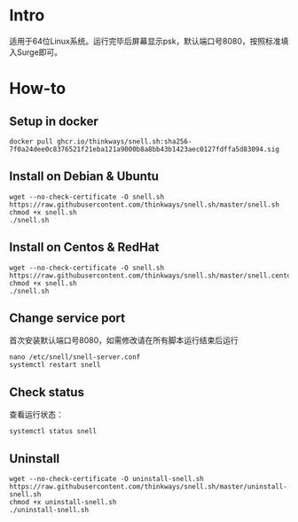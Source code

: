 # Intro
适用于64位Linux系统。运行完毕后屏幕显示psk，默认端口号8080，按照标准填入Surge即可。

# How-to

## Setup in docker
```
docker pull ghcr.io/thinkways/snell.sh:sha256-7f0a24dee0c8376521f21eba121a9000b8a8bb43b1423aec0127fdffa5d83094.sig
```

## Install on Debian & Ubuntu

```
wget --no-check-certificate -O snell.sh https://raw.githubusercontent.com/thinkways/snell.sh/master/snell.sh
chmod +x snell.sh
./snell.sh
```

## Install on Centos & RedHat

```
wget --no-check-certificate -O snell.sh https://raw.githubusercontent.com/thinkways/snell.sh/master/snell.centos.sh
chmod +x snell.sh
./snell.sh
```

## Change service port
首次安装默认端口号8080，如需修改请在所有脚本运行结束后运行

```
nano /etc/snell/snell-server.conf
systemctl restart snell
```

## Check status
查看运行状态：

```
systemctl status snell
```

## Uninstall

```
wget --no-check-certificate -O uninstall-snell.sh https://raw.githubusercontent.com/thinkways/snell.sh/master/uninstall-snell.sh
chmod +x uninstall-snell.sh
./uninstall-snell.sh
```
